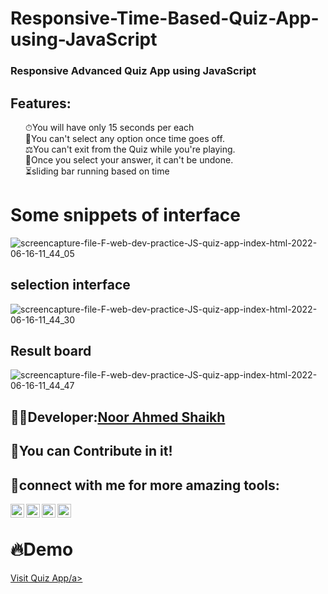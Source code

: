 # Responsive-Time-Based-Quiz-App-using-JavaScript
### Responsive Advanced Quiz App using JavaScript

## Features:
 <ul style="list-style:none;">
    <li style="list-style:none;">⏱You will have only <span>15 seconds</span> per each</li>
    <li style="list-style:none;">🤞You can't select any option once time goes off.</li>
    <li style="list-style:none;">⚖You can't exit from the Quiz while you're playing.</li>
    <li style="list-style:none;">🎃Once you select your answer, it can't be undone.</li>
   <li style="list-style:none;">⏳sliding bar running based on time</li>
  </ul>
 
 # Some snippets of interface
![screencapture-file-F-web-dev-practice-JS-quiz-app-index-html-2022-06-16-11_44_05](https://user-images.githubusercontent.com/60597502/174133519-551ffa70-b506-4657-b272-27cefc1187f1.png)

## selection interface
![screencapture-file-F-web-dev-practice-JS-quiz-app-index-html-2022-06-16-11_44_30](https://user-images.githubusercontent.com/60597502/174133531-4985e16e-ccee-46dd-9373-0123ce65f292.png)

## Result board
![screencapture-file-F-web-dev-practice-JS-quiz-app-index-html-2022-06-16-11_44_47](https://user-images.githubusercontent.com/60597502/174133527-f7d3cee3-2f6d-489e-bb7a-8ccd49de0389.png)

## 👨‍💻Developer:<a href="https://github.com/Noor-Ahmed-12">Noor Ahmed Shaikh</a>


## 🤝You can Contribute in it!


## :small_blue_diamond:connect with me for more amazing tools:
[<img align="left" alt="Noor Ahmed Shaikh | LinkedIn" width="22px" src="https://cdn.jsdelivr.net/npm/simple-icons@v3/icons/linkedin.svg" />][linkedin]
[<img align="left" alt="Noor Ahmed Shaikh | Facebook" width="22px" src="https://cdn.jsdelivr.net/npm/simple-icons@v3/icons/facebook.svg" />][facebook]
[<img align="left" alt="Noor Ahmed Shaikh | instagram" width="22px" src="https://cdn.jsdelivr.net/npm/simple-icons@v3/icons/instagram.svg" />][instagram]
[<img align="left" alt="Noor Ahmed Shaikh | youtube" width="22px" src="https://cdn.jsdelivr.net/npm/simple-icons@v3/icons/youtube.svg" />][youtube]<br>


[instagram]: https://www.instagram.com/noor_ahmed_shykh/
[facebook]: https://web.facebook.com/profile.php?id=100010125183183/
[linkedin]: https://www.linkedin.com/in/noor-ahmed-shaikh-2989691b4/
[youtube]: https://www.youtube.com/channel/UCjL6YmenQdWJ2zM-spMUb4w


# 🔥Demo
<a href="https://jsfiddle.net/Noor_Ahmed_Shaikh/qg3eufvb/" target="_blank">Visit Quiz App/a>
